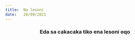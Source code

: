 ```yaml
---
title:  Na lesoni
date:   20/09/2021
---
```


### <center>Eda sa cakacaka tiko ena lesoni oqo</center>